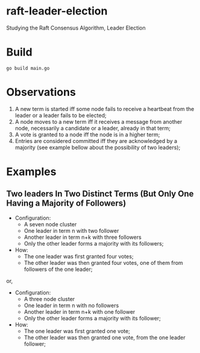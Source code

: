 # raft-leader-election

Studying the Raft Consensus Algorithm, Leader Election

# Build

`go build main.go`

# Observations

1) A new term is started iff some node fails to receive a heartbeat from the leader or a leader fails to be elected;
2) A node moves to a new term iff it receives a message from another node, necessarily a candidate or a leader, already in that term;
3) A vote is granted to a node iff the node is in a higher term;
4) Entries are considered committed iff they are acknowledged by a majority (see example bellow about the possibility of two leaders);


# Examples

## Two leaders In Two Distinct Terms (But Only One Having a Majority of Followers)

- Configuration:
  - A seven node cluster
  - One leader in term n with two follower
  - Another leader in term n+k with three followers
  - Only the other leader forms a majority with its followers;
- How:
  - The one leader was first granted four votes;
  - The other leader was then granted four votes, one of them from followers of the one leader;

or,

- Configuration:
  - A three node cluster
  - One leader in term n with no followers
  - Another leader in term n+k with one follower
  - Only the other leader forms a majority with its follower;
- How:
  - The one leader was first granted one vote;
  - The other leader was then granted one vote, from the one leader follower;
